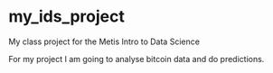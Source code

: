 # my_ids_project
My class project for the Metis Intro to Data Science 

For my project I am going to analyse bitcoin data and do predictions. 

